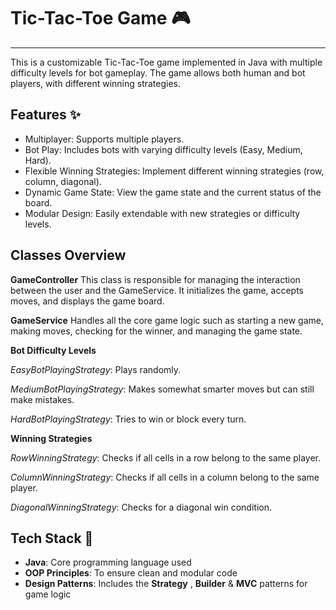 # Tic-Tac-Toe Game 🎮
---
This is a customizable Tic-Tac-Toe game implemented in Java with multiple difficulty levels for bot gameplay. The game allows both human and bot players, with different winning strategies.

## Features ✨
- Multiplayer: Supports multiple players.
- Bot Play: Includes bots with varying difficulty levels (Easy, Medium, Hard).
- Flexible Winning Strategies: Implement different winning strategies (row, column, diagonal).
- Dynamic Game State: View the game state and the current status of the board.
- Modular Design: Easily extendable with new strategies or difficulty levels.

## Classes Overview
 **GameController**
This class is responsible for managing the interaction between the user and the GameService. It initializes the game, accepts moves, and displays the game board.

 **GameService**
Handles all the core game logic such as starting a new game, making moves, checking for the winner, and managing the game state.

 **Bot Difficulty Levels**

*EasyBotPlayingStrategy*: Plays randomly.

*MediumBotPlayingStrategy*: Makes somewhat smarter moves but can still make mistakes.

*HardBotPlayingStrategy*: Tries to win or block every turn.

 **Winning Strategies**

*RowWinningStrategy*: Checks if all cells in a row belong to the same player.

*ColumnWinningStrategy*: Checks if all cells in a column belong to the same player.

*DiagonalWinningStrategy*: Checks for a diagonal win condition.

## Tech Stack 🔧
- **Java**: Core programming language used
- **OOP Principles**: To ensure clean and modular code
- **Design Patterns**: Includes the **Strategy** , **Builder** & **MVC** patterns for game logic

